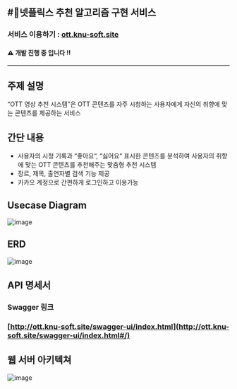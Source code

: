 #넷플릭스 추천 알고리즘 구현 서비스
---
### 서비스 이용하기 : [ott.knu-soft.site](http://ott.knu-soft.site)

#### ⚠️ 개발 진행 중 입니다 ‼️
---
## 주제 설명
“OTT 영상 추천 시스템”은 OTT 콘텐츠를 자주 시청하는 사용자에게 자신의 취향에 맞는 콘텐츠를 제공하는 서비스

## 간단 내용
- 사용자의 시청 기록과 “좋아요“, “싫어요“ 표시한 콘텐츠를 분석하여 사용자의 취향에 맞는 OTT 콘텐츠를 추천해주는 맞춤형 추천 시스템
- 장르, 제목, 출연자별 검색 기능 제공
- 카카오 계정으로 간편하게 로그인하고 이용가능

## Usecase Diagram
![image](https://github.com/user-attachments/assets/90901a4e-2ee8-4a30-8d56-33e51bbc5aac)

## ERD
![image](https://github.com/user-attachments/assets/0deeb25c-6a0e-4c7f-a5ae-08baf2cab785)

## API 명세서
### Swagger 링크
### [http://ott.knu-soft.site/swagger-ui/index.html](http://ott.knu-soft.site/swagger-ui/index.html#/)

## 웹 서버 아키텍쳐
![image](https://github.com/user-attachments/assets/cab60980-9e15-44f4-91b9-37c761688055)
